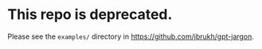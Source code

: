 # This repo is deprecated.

Please see the `examples/` directory in https://github.com/jbrukh/gpt-jargon.
